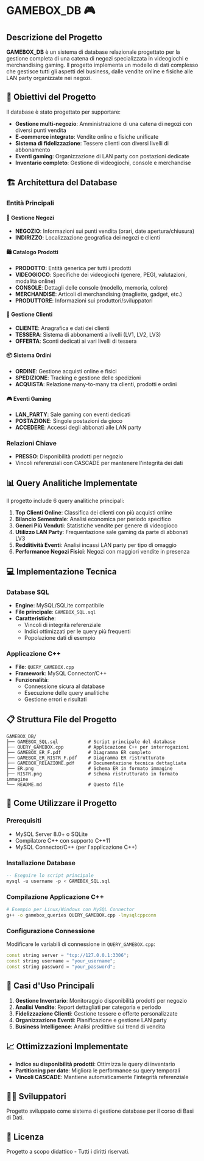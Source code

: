 # GAMEBOX_DB 🎮

## Descrizione del Progetto

**GAMEBOX_DB** è un sistema di database relazionale progettato per la gestione completa di una catena di negozi specializzata in videogiochi e merchandising gaming. Il progetto implementa un modello di dati complesso che gestisce tutti gli aspetti del business, dalle vendite online e fisiche alle LAN party organizzate nei negozi.

## 🎯 Obiettivi del Progetto

Il database è stato progettato per supportare:
- **Gestione multi-negozio**: Amministrazione di una catena di negozi con diversi punti vendita
- **E-commerce integrato**: Vendite online e fisiche unificate
- **Sistema di fidelizzazione**: Tessere clienti con diversi livelli di abbonamento
- **Eventi gaming**: Organizzazione di LAN party con postazioni dedicate
- **Inventario completo**: Gestione di videogiochi, console e merchandise

## 🏗️ Architettura del Database

### Entità Principali

#### 🏪 **Gestione Negozi**
- **NEGOZIO**: Informazioni sui punti vendita (orari, date apertura/chiusura)
- **INDIRIZZO**: Localizzazione geografica dei negozi e clienti

#### 🛍️ **Catalogo Prodotti**
- **PRODOTTO**: Entità generica per tutti i prodotti
- **VIDEOGIOCO**: Specifiche dei videogiochi (genere, PEGI, valutazioni, modalità online)
- **CONSOLE**: Dettagli delle console (modello, memoria, colore)
- **MERCHANDISE**: Articoli di merchandising (magliette, gadget, etc.)
- **PRODUTTORE**: Informazioni sui produttori/sviluppatori

#### 👥 **Gestione Clienti**
- **CLIENTE**: Anagrafica e dati dei clienti
- **TESSERA**: Sistema di abbonamenti a livelli (LV1, LV2, LV3)
- **OFFERTA**: Sconti dedicati ai vari livelli di tessera

#### 📦 **Sistema Ordini**
- **ORDINE**: Gestione acquisti online e fisici
- **SPEDIZIONE**: Tracking e gestione delle spedizioni
- **ACQUISTA**: Relazione many-to-many tra clienti, prodotti e ordini

#### 🎮 **Eventi Gaming**
- **LAN_PARTY**: Sale gaming con eventi dedicati
- **POSTAZIONE**: Singole postazioni da gioco
- **ACCEDERE**: Accessi degli abbonati alle LAN party

### Relazioni Chiave
- **PRESSO**: Disponibilità prodotti per negozio
- Vincoli referenziali con CASCADE per mantenere l'integrità dei dati

## 📊 Query Analitiche Implementate

Il progetto include 6 query analitiche principali:

1. **Top Clienti Online**: Classifica dei clienti con più acquisti online
2. **Bilancio Semestrale**: Analisi economica per periodo specifico
3. **Generi Più Venduti**: Statistiche vendite per genere di videogioco
4. **Utilizzo LAN Party**: Frequentazione sale gaming da parte di abbonati LV3
5. **Redditività Eventi**: Analisi incassi LAN party per tipo di omaggio
6. **Performance Negozi Fisici**: Negozi con maggiori vendite in presenza

## 💻 Implementazione Tecnica

### Database SQL
- **Engine**: MySQL/SQLite compatibile
- **File principale**: `GAMEBOX_SQL.sql`
- **Caratteristiche**:
  - Vincoli di integrità referenziale
  - Indici ottimizzati per le query più frequenti
  - Popolazione dati di esempio

### Applicazione C++
- **File**: `QUERY_GAMEBOX.cpp`
- **Framework**: MySQL Connector/C++
- **Funzionalità**:
  - Connessione sicura al database
  - Esecuzione delle query analitiche
  - Gestione errori e risultati

## 📋 Struttura File del Progetto

```
GAMEBOX_DB/
├── GAMEBOX_SQL.sql           # Script principale del database
├── QUERY_GAMEBOX.cpp         # Applicazione C++ per interrogazioni
├── GAMEBOX_ER_F.pdf          # Diagramma ER completo
├── GAMEBOX_ER_RISTR_F.pdf    # Diagramma ER ristrutturato
├── GAMEBOX_RELAZIONE.pdf     # Documentazione tecnica dettagliata
├── ER.png                    # Schema ER in formato immagine
├── RISTR.png                 # Schema ristrutturato in formato immagine
└── README.md                 # Questo file
```

## 🚀 Come Utilizzare il Progetto

### Prerequisiti
- MySQL Server 8.0+ o SQLite
- Compilatore C++ con supporto C++11
- MySQL Connector/C++ (per l'applicazione C++)

### Installazione Database
```sql
-- Eseguire lo script principale
mysql -u username -p < GAMEBOX_SQL.sql
```

### Compilazione Applicazione C++
```bash
# Esempio per Linux/Windows con MySQL Connector
g++ -o gamebox_queries QUERY_GAMEBOX.cpp -lmysqlcppconn
```

### Configurazione Connessione
Modificare le variabili di connessione in `QUERY_GAMEBOX.cpp`:
```cpp
const string server = "tcp://127.0.0.1:3306";
const string username = "your_username";
const string password = "your_password";
```

## 🎯 Casi d'Uso Principali

1. **Gestione Inventario**: Monitoraggio disponibilità prodotti per negozio
2. **Analisi Vendite**: Report dettagliati per categoria e periodo
3. **Fidelizzazione Clienti**: Gestione tessere e offerte personalizzate
4. **Organizzazione Eventi**: Pianificazione e gestione LAN party
5. **Business Intelligence**: Analisi predittive sui trend di vendita

## 📈 Ottimizzazioni Implementate

- **Indice su disponibilità prodotti**: Ottimizza le query di inventario
- **Partitioning per date**: Migliora le performance su query temporali
- **Vincoli CASCADE**: Mantiene automaticamente l'integrità referenziale

## 👨‍💻 Sviluppatori

Progetto sviluppato come sistema di gestione database per il corso di Basi di Dati.

## 📄 Licenza

Progetto a scopo didattico - Tutti i diritti riservati.

